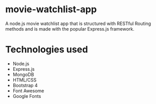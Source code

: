 # movie-watchlist-app
A node.js movie watchlist app that is structured with RESTful Routing methods and is made with the popular Express.js framework. 
# Technologies used
* Node.js
* Express.js
* MongoDB
* HTML/CSS
* Bootstrap 4
* Font Awesome
* Google Fonts
